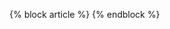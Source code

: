 <div class="jax-macros" style="display: none">
{% include "jax.md" %}
</div>

{% block article %}
{% endblock %}

